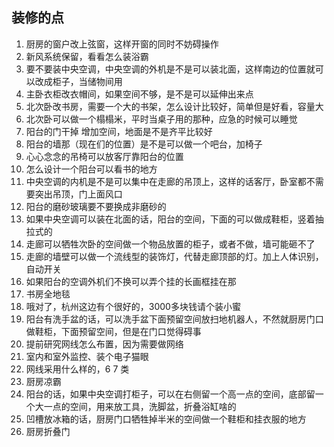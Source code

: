 ## 装修的点
1. 厨房的窗户改上弦窗，这样开窗的同时不妨碍操作
2. 新风系统保留，看看怎么装浴霸
3. 要不要装中央空调，中央空调的外机是不是可以装北面，这样南边的位置就可以改成柜子，当储物间用
4. 主卧衣柜改衣帽间，如果空间不够，是不是可以延伸出来点
5. 北次卧改书房，需要一个大的书架，怎么设计比较好，简单但是好看，容量大
6. 北次卧可以做一个榻榻米，平时当桌子用的那种，应急的时候可以睡觉
7. 阳台的门干掉 增加空间，地面是不是齐平比较好
8. 阳台的墙那（现在们的位置）是不是可以做一个吧台，加椅子
9. 心心念念的吊椅可以放客厅靠阳台的位置
10. 怎么设计一个阳台可以看书的地方
11. 中央空调的内机是不是可以集中在走廊的吊顶上，这样的话客厅，卧室都不需要突出吊顶，门上面风口
12. 阳台的磨砂玻璃要不要换成非磨砂的
13. 如果中央空调可以装在北面的话，阳台的空间，下面的可以做成鞋柜，竖着抽拉式的
14. 走廊可以牺牲次卧的空间做一个物品放置的柜子，或者不做，墙可能砸不了
15. 走廊的墙壁可以做一个流线型的装饰灯，代替走廊顶部的灯。加上人体识别，自动开关
16. 如果阳台的空调外机们不换可以弄个挂的长画框挂在那
17. 书房全地毯
18. 哦对了，杭州这边有个很好的，3000多块钱请个装小蜜
19. 阳台有洗手盆的话，可以洗手盆下面预留空间放扫地机器人，不然就厨房门口做鞋柜，下面预留空间，但是在门口觉得碍事
20. 提前研究网线怎么布置，因为需要做网络
21. 室内和室外监控、装个电子猫眼
22. 网线采用什么样的，6 7 类
23. 厨房凉霸
24. 阳台的话，如果中央空调打柜子，可以在右侧留一个高一点的空间，底部留一个大一点的空间，用来放工具，洗脚盆，折叠浴缸啥的
25. 凹槽放冰箱的话，厨房门口牺牲掉半米的空间做一个鞋柜和挂衣服的地方
26. 厨房折叠门
